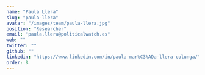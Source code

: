 ```yaml
---
name: "Paula Llera"
slug: "paula-llera"
avatar: "/images/team/paula-llera.jpg"
position: "Researcher"
email: "paula.llera@politicalwatch.es"
web: ""
twitter: ""
github: ""
linkedin: "https://www.linkedin.com/in/paula-mar%C3%ADa-llera-colunga/"
order: 8
---
```

